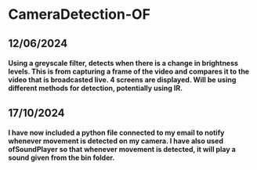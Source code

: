 # CameraDetection-OF
## 12/06/2024
#### Using a greyscale filter, detects when there is a change in brightness levels. This is from capturing a frame of the video and compares it to the video that is broadcasted live. 4 screens are displayed. Will be using different methods for detection, potentially using IR. 

## 17/10/2024
#### I have now included a python file connected to my email to notify whenever movement is detected on my camera. I have also used ofSoundPlayer so that whenever movement is detected, it will play a sound given from the bin folder. 